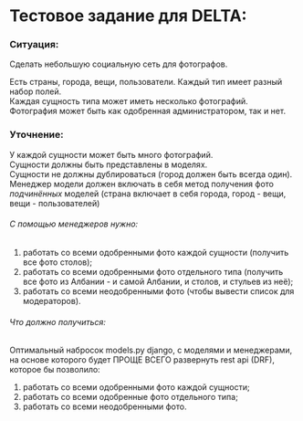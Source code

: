# Тестовое задание для DELTA:
### Ситуация:
Сделать небольшую социальную сеть для фотографов.

Есть страны, города, вещи, пользователи. Каждый тип имеет разный набор полей. <br>
Каждая сущность типа может иметь несколько фотографий. <br>
Фотография может быть как одобренная администратором, так и нет.
### Уточнение:
У каждой сущности может быть много фотографий. <br>
Сущности должны быть представлены в моделях. <br>
Сущности не должны дублироваться (город должен быть всегда один). <br>
Менеджер модели должен включать в себя метод получения фото _подчинённых_ моделей (страна включает в себя города, город - вещи, вещи - пользователей)

###### С помощью менеджеров нужно:
1) работать со всеми одобренными фото каждой сущности (получить все фото столов);
2) работать со всеми одобренными фото отдельного типа (получить все фото из Албании - и самой Албании, и столов, и стульев из неё);
3) работать со всеми неодобренными фото (чтобы вывести список для модераторов).

###### Что должно получиться:
Оптимальный набросок models.py django, с моделями и менеджерами, на основе которого будет ПРОЩЕ ВСЕГО развернуть rest api (DRF), которое бы позволило:
1) работать со всеми одобренными фото каждой сущности;
2) работать со всеми одобренные фото отдельного типа;
3) работать со всеми неодобренными фото.